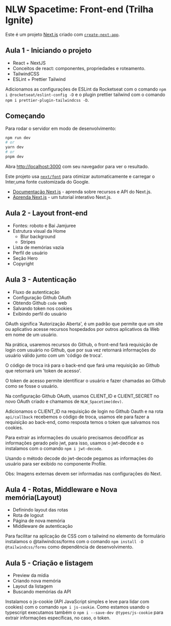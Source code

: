 # NLW Spacetime: Front-end (Trilha Ignite)

Este é um projeto [Next.js](https://nextjs.org/) criado com [`create-next-app`](https://github.com/vercel/next.js/tree/canary/packages/create-next-app).

## Aula 1 - Iniciando o projeto

- React + NextJS
- Conceitos de react: componentes, propriedades e roteamento.
- TailwindCSS
- ESLint + Prettier Tailwind

Adicionamos as configurações de ESLint da Rocketseat com o comando `npm i @rocketseat/eslint-config -D` e o plugin prettier tailwind com o comando `npm i prettier-plugin-tailwindcss -D`.

## Começando

Para rodar o servidor em modo de desenvolvimento:

```bash
npm run dev
# or
yarn dev
# or
pnpm dev
```

Abra [http://localhost:3000](http://localhost:3000) com seu navegador para ver o resultado.

Este projeto usa [`next/font`](https://nextjs.org/docs/basic-features/font-optimization) para otimizar automaticamente e carregar o Inter,uma fonte customizada do Google.

- [Documentação Next.js](https://nextjs.org/docs) - aprenda sobre recursos e API do Next.js.
- [Aprenda Next.js](https://nextjs.org/learn) - um tutorial interativo Next.js.

## Aula 2 - Layout front-end

- Fontes: roboto e Bai Jamjuree
- Estrutura visual da Home
  - Blur background
  - Stripes
- Lista de memórias vazia
- Perfil de usuário
- Seção Hero
- Copyright

## Aula 3 - Autenticação

- Fluxo de autenticação
- Configuração Github OAuth
- Obtendo Github `code` web
- Salvando token nos cookies
- Exibindo perfil do usuário

OAuth significa 'Autorização Aberta', é um padrão que permite que um site ou aplicativo acesse recursos hospedados por outros aplicativos da Web em nome de um usuário.

Na prática, usaremos recursos do Github, o front-end fará requisição de login com usuário no Github, que por sua vez retornará informações do usuário válido junto com um 'código de troca'.

O código de troca irá para o back-end que fará uma requisição ao Github que retornará um 'token de acesso'.

O token de acesso permite identificar o usuário e fazer chamadas ao Github como se fosse o usuário.

Na configuração Github OAuth, usamos CLIENT_ID e CLIENT_SECRET no novo OAuth criado e chamamos de `NLW_Spacetime(dev)`.

Adicionamos o CLIENT_ID na requisição de login no Github Oauth e na rota `api/callback` recebemos o código de troca, usamos ele para fazer a requisição ao back-end, como resposta temos o token que salvamos nos cookies.

Para extrair as informações do usuário precisamos decodificar as informações gerado pelo jwt, para isso, usamos o jwt-decode e o instalamos com o comando `npm i jwt-decode`.

Usando o método decode do jwt-decode pegamos as informações do usuário para ser exibido no componente Profile.

Obs: Imagens externas devem ser informadas nas configurações do Next.

## Aula 4 - Rotas, Middleware e Nova memória(Layout)

- Definindo layout das rotas
- Rota de logout
- Página de nova memória
- Middleware de autenticação

Para facilitar na aplicação de CSS com o tailwind no elemento de formulário instalamos o @tailwindcss/forms com o comando `npm install -D @tailwindcss/forms` como dependência de desenvolvimento.

## Aula 5 - Criação e listagem

- Preview da mídia
- Criando nova memória
- Layout da listagem
- Buscando memórias da API

 Instalamos o js-cookie (API JavaScript simples e leve para lidar com cookies) com o comando `npm i js-cookie`. Como estamos usando o typescript executamos também o `npm i --save-dev @types/js-cookie` para extrair informações específicas, no caso, o token.
